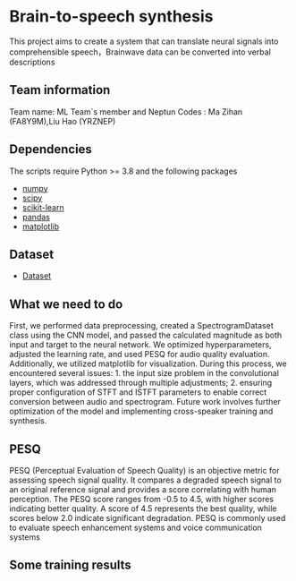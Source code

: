 # Brain-to-speech synthesis

This project aims to create a system that can translate neural signals into comprehensible speech，Brainwave data can be converted into verbal descriptions

## Team information

Team name: ML
Team`s member and Neptun Codes : Ma Zihan (FA8Y9M),Liu Hao (YRZNEP)

## Dependencies
The scripts require Python >= 3.8 and the following packages
* [numpy](http://www.numpy.org/)
* [scipy](https://www.scipy.org/scipylib/index.html)
* [scikit-learn](https://scikit-learn.org/stable/)
* [pandas](https://pandas.pydata.org/)
* [matplotlib]( https://matplotlib.org/)

## Dataset
* [Dataset](https://osf.io/nrgx6/)

## What we need to do
First, we performed data preprocessing, created a SpectrogramDataset class using the CNN model, and passed the calculated magnitude as both input and target to the neural network. We optimized hyperparameters, adjusted the learning rate, and used PESQ for audio quality evaluation. Additionally, we utilized matplotlib for visualization. During this process, we encountered several issues: 1. the input size problem in the convolutional layers, which was addressed through multiple adjustments; 2. ensuring proper configuration of STFT and ISTFT parameters to enable correct conversion between audio and spectrogram. Future work involves further optimization of the model and implementing cross-speaker training and synthesis.

## PESQ
PESQ (Perceptual Evaluation of Speech Quality) is an objective metric for assessing speech signal quality. It compares a degraded speech signal to an original reference signal and provides a score correlating with human perception. The PESQ score ranges from -0.5 to 4.5, with higher scores indicating better quality. A score of 4.5 represents the best quality, while scores below 2.0 indicate significant degradation. PESQ is commonly used to evaluate speech enhancement systems and voice communication systems

## Some training results
